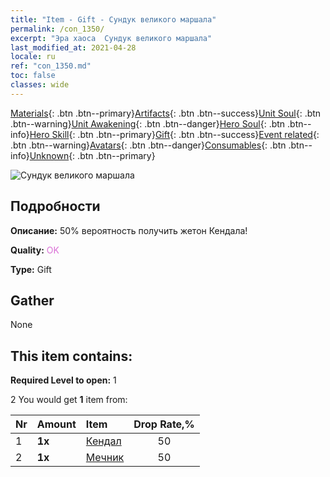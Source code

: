 ```yaml
---
title: "Item - Gift - Сундук великого маршала"
permalink: /con_1350/
excerpt: "Эра хаоса  Сундук великого маршала"
last_modified_at: 2021-04-28
locale: ru
ref: "con_1350.md"
toc: false
classes: wide
---
```

 [Materials](/ItemsRU/){: .btn .btn--primary}[Artifacts](/ItemsRU/Artifacts/){: .btn .btn--success}[Unit Soul](/ItemsRU/UnitSoul/){: .btn .btn--warning}[Unit Awakening](/ItemsRU/UnitAwakening/){: .btn .btn--danger}[Hero Soul](/ItemsRU/HeroSoul/){: .btn .btn--info}[Hero Skill](/ItemsRU/HeroSkill/){: .btn .btn--primary}[Gift](/ItemsRU/Gift/){: .btn .btn--success}[Event related](/ItemsRU/Events/){: .btn .btn--warning}[Avatars](/ItemsRU/Avatars/){: .btn .btn--danger}[Consumables](/ItemsRU/Consumables/){: .btn .btn--info}[Unknown](/ItemsRU/Unknown/){: .btn .btn--primary}

 ![Сундук великого маршала](/images/t/i_906027.png)

## Подробности
 **Описание:** 50% вероятность получить жетон Кендала!

 **Quality:** <span style="color: #DA70D6">OK</span>

 **Type:** Gift

## Gather

  None

## This item contains:

 **Required Level to open:** 1

 2 You would get **1** item  from:

  | Nr | Amount |     Item    | Drop Rate,% |
  |:---|:-------|:------------|:---------:|
  | 1 |  **1x** | [Кендал](/ItemsRU/her_363/) | 50 | 
  | 2 |  **1x** | [Мечник](/ItemsRU/unt_193/) | 50 | 
